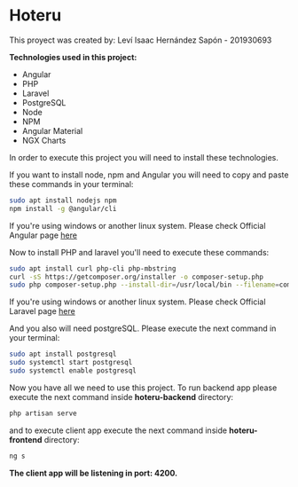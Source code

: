 # Hoteru

This proyect was created by: Leví Isaac Hernández Sapón - 201930693

**Technologies used in this project:**

- Angular
- PHP
- Laravel
- PostgreSQL
- Node
- NPM
- Angular Material
- NGX Charts

In order to execute this project you will need to install these technologies.

If you want to install node, npm and Angular you will need to copy and paste
these commands in your terminal:

```bash
sudo apt install nodejs npm
npm install -g @angular/cli
```

If you're using windows or another linux system. Please check Official Angular
page [here](https://angular.io/)

Now to install PHP and laravel you'll need to execute these commands:

```bash
sudo apt install curl php-cli php-mbstring
curl -sS https://getcomposer.org/installer -o composer-setup.php
sudo php composer-setup.php --install-dir=/usr/local/bin --filename=composer
```

If you're using windows or another linux system. Please check Official Laravel
page [here](https://laravel.com/)

And you also will need postgreSQL. Please execute the next command in your
terminal:

```bash
sudo apt install postgresql
sudo systemctl start postgresql
sudo systemctl enable postgresql
```

Now you have all we need to use this project. To run backend app please
execute the next command inside **hoteru-backend** directory:

```bash
php artisan serve
```

and to execute client app execute the next command inside **hoteru-frontend**
directory:

```bash
ng s
```

**The client app will be listening in port: 4200.**

